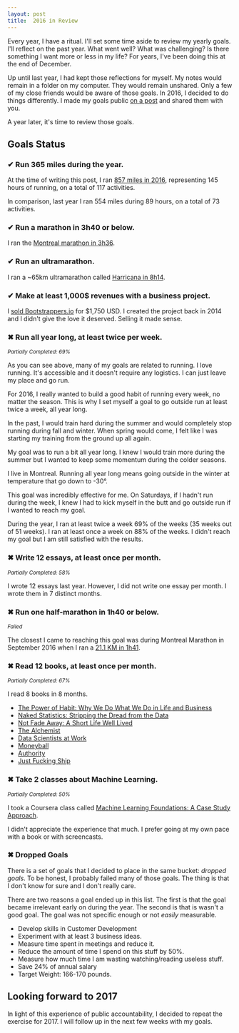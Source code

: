 ```yaml
---
layout: post
title:  2016 in Review
---
```


Every year, I have a ritual. I'll set some time aside to review my yearly goals. I'll reflect on the past year. What went well? What was challenging? Is there something I want more or less in my life? For years, I've been doing this at the end of December.

Up until last year, I had kept those reflections for myself. My notes would remain in a folder on my computer. They would remain unshared. Only a few of my close friends would be aware of those goals. In 2016, I decided to do things differently. I made my goals public [on a post](http://www.jeannicholashould.com/goals-for-2016.html) and shared them with you.

A year later, it's time to review those goals.

## Goals Status

### ✔ Run 365 miles during the year.

At the time of writing this post, I ran [857 miles in 2016](https://www.strava.com/athlete/calendar), representing 145 hours of running, on a total of 117 activities. 

In comparison, last year I ran 554 miles during 89 hours, on a total of 73 activities.

### ✔ Run a marathon in 3h40 or below.

I ran the [Montreal marathon in 3h36](https://www.strava.com/activities/725082666/overview).

### ✔ Run an ultramarathon.

I ran a ~65km ultramarathon called [Harricana in 8h14](https://www.strava.com/activities/709418423).

### ✔ Make at least 1,000$ revenues with a business project.
I [sold Bootstrappers.io](https://bootstrappers.io/2016/09/08/bootstrappers-io-new-ownership/) for $1,750 USD. I created the project back in 2014 and I didn't give the love it deserved. Selling it made sense.

### ✖ Run all year long, at least twice per week.
<small>*Partially Completed: 69%*</small>

As you can see above, many of my goals are related to running. I love running. It's accessible and it doesn't require any logistics. I can just leave my place and go run. 

For 2016, I really wanted to build a good habit of running every week, no matter the season. This is why I set myself a goal to go outside run at least twice a week, all year long. 

In the past, I would train hard during the summer and would completely stop running during fall and winter. When spring would come, I felt like I was starting my training from the ground up all again. 

My goal was to run a bit all year long. I knew I would train more during the summer but I wanted to keep some momentum during the colder seasons. 

I live in Montreal. Running all year long means going outside in the winter at temperature that go down to -30°. 

This goal was incredibly effective for me. On Saturdays, if I hadn't run during the week, I knew I had to kick myself in the butt and go outside run if I wanted to reach my goal.

During the year, I ran at least twice a week 69% of the weeks (35 weeks out of 51 weeks). I ran at least once a week on 88% of the weeks. I didn't reach my goal but I am still satisfied with the results. 

### ✖ Write 12 essays, at least once per month. 
<small>*Partially Completed: 58%*</small>

I wrote 12 essays last year. However, I did not write one essay per month. I wrote them in 7 distinct months.

### ✖ Run one half-marathon in 1h40 or below.
<small>*Failed*</small>

The closest I came to reaching this goal was during Montreal Marathon in September 2016 when I ran a [21.1 KM in 1h41](https://www.strava.com/activities/725082666/overview). 


### ✖ Read 12 books, at least once per month. 
<small>*Partially Completed: 67%*</small>

I read 8 books in 8 months. 

- [The Power of Habit: Why We Do What We Do in Life and Business](https://www.amazon.com/gp/product/081298160X/ref=as_li_tl?ie=UTF8&camp=1789&creative=9325&creativeASIN=081298160X&linkCode=as2&tag=nickhould-20&linkId=cdd6929c67202f02c2d45fd1783fc309)
- [Naked Statistics: Stripping the Dread from the Data](https://www.amazon.com/gp/product/039334777X/ref=as_li_tl?ie=UTF8&camp=1789&creative=9325&creativeASIN=039334777X&linkCode=as2&tag=nickhould-20&linkId=d3a7c6ff39b54339d417d3b847a8dfa3)
- [Not Fade Away: A Short Life Well Lived](https://www.amazon.com/gp/product/039334777X/ref=as_li_tl?ie=UTF8&camp=1789&creative=9325&creativeASIN=039334777X&linkCode=as2&tag=nickhould-20&linkId=d3a7c6ff39b54339d417d3b847a8dfa3)
- [The Alchemist](https://www.amazon.com/gp/product/0062315005/ref=as_li_tl?ie=UTF8&camp=1789&creative=9325&creativeASIN=0062315005&linkCode=as2&tag=nickhould-20&linkId=420df46eb31ff73cb10767430a15ea45)
- [Data Scientists at Work](https://www.amazon.com/gp/product/1430265981/ref=as_li_tl?ie=UTF8&camp=1789&creative=9325&creativeASIN=1430265981&linkCode=as2&tag=nickhould-20&linkId=d057cd66198fb83a46fe045710f42be8)
- [Moneyball](https://www.amazon.com/gp/product/0393324818/ref=as_li_tl?ie=UTF8&camp=1789&creative=9325&creativeASIN=0393324818&linkCode=as2&tag=nickhould-20&linkId=30a8e6849ebd1e0cce7eaab8e83b7083)
- [Authority](https://www.amazon.com/gp/product/1612060919/ref=as_li_tl?ie=UTF8&camp=1789&creative=9325&creativeASIN=1612060919&linkCode=as2&tag=nickhould-20&linkId=97036fe2c26f7d142f2d17cbdd306b12)
- [Just Fucking Ship](https://unicornfree.com/just-fucking-ship/)

### ✖ Take 2 classes about Machine Learning.

<small>*Partially Completed: 50%*</small>

I took a Coursera class called [Machine Learning Foundations: A Case Study Approach](https://www.coursera.org/account/accomplishments/records/HUVD4NY4BLL6).

I didn't appreciate the experience that much. I prefer going at my own pace with a book or with screencasts. 

### ✖ Dropped Goals
There is a set of goals that I decided to place in the same bucket: *dropped goals*. To be honest, I probably failed many of those goals. The thing is that I don't know for sure and I don't really care. 

There are two reasons a goal ended up in this list. The first is that the goal became irrelevant early on during the year. The second is that is wasn't a good goal. The goal was not specific enough or not *easily* measurable. 

- Develop skills in Customer Development
- Experiment with at least 3 business ideas. 
- Measure time spent in meetings and reduce it.
- Reduce the amount of time I spend on this stuff by 50%.
- Measure how much time I am wasting watching/reading useless stuff.
- Save 24% of annual salary
- Target Weight: 166-170 pounds. 

## Looking forward to 2017

In light of this experience of public accountability, I decided to repeat the exercise for 2017. I will follow up in the next few weeks with my goals.


